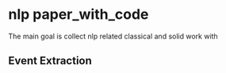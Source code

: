 # nlp paper_with_code
The main goal is collect nlp related classical and solid work with 

## Event Extraction
